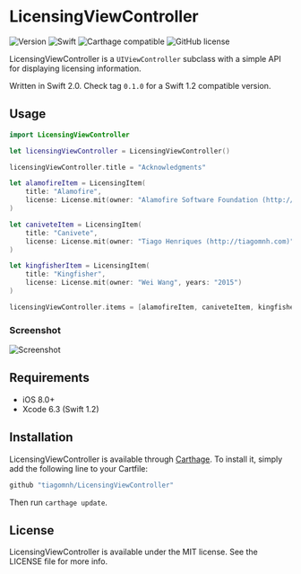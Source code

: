 # LicensingViewController

![Version](https://img.shields.io/github/tag/tiagomnh/LicensingViewController.svg)
![Swift](https://img.shields.io/badge/Swift-2.0-orange.svg)
![Carthage compatible](https://img.shields.io/badge/Carthage-compatible-4BC51D.svg?style=flat)
![GitHub license](https://img.shields.io/badge/license-MIT-lightgrey.svg)

LicensingViewController is a `UIViewController` subclass with a simple API for displaying licensing information.

Written in Swift 2.0. Check tag `0.1.0` for a Swift 1.2 compatible version.

## Usage

```swift
import LicensingViewController

let licensingViewController = LicensingViewController()

licensingViewController.title = "Acknowledgments"

let alamofireItem = LicensingItem(
    title: "Alamofire",
    license: License.mit(owner: "Alamofire Software Foundation (http://alamofire.org/)", years: "2014")
)

let caniveteItem = LicensingItem(
    title: "Canivete",
    license: License.mit(owner: "Tiago Henriques (http://tiagomnh.com)", years: "2015")
)

let kingfisherItem = LicensingItem(
    title: "Kingfisher",
    license: License.mit(owner: "Wei Wang", years: "2015")
)

licensingViewController.items = [alamofireItem, caniveteItem, kingfisherItem]
```

### Screenshot

![Screenshot](https://raw.githubusercontent.com/tiagomnh/LicensingViewController/master/Screenshots/Screenshot1.png?token=ABA_gA2OP8REPotmSu05yO604Sb8G-Ljks5VsBOgwA%3D%3D)

## Requirements

- iOS 8.0+
- Xcode 6.3 (Swift 1.2)

## Installation

LicensingViewController is available through [Carthage](https://github.com/Carthage/Carthage). To install
it, simply add the following line to your Cartfile:

```ruby
github "tiagomnh/LicensingViewController"
```

Then run `carthage update`.


## License

LicensingViewController is available under the MIT license. See the LICENSE file for more info.
